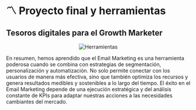 # ​〽️​ Proyecto final y herramientas
## Tesoros digitales para el Growth Marketer
<div align="center"> <img src="./img/image-2.png" alt="Herramientas"> </div>

En resumen, hemos aprendido que el Email Marketing es una herramienta poderosa cuando se combina con estrategias de segmentación, personalización y automatización. No solo permite conectar con los usuarios de manera más efectiva, sino que también optimiza los recursos y genera resultados medibles y sostenibles a lo largo del tiempo. El éxito en el Email Marketing depende de una ejecución estratégica y del análisis constante de KPIs para adaptar nuestras acciones a las necesidades cambiantes del mercado.